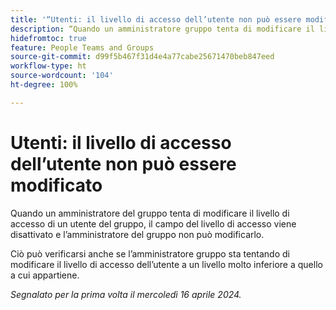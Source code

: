 ```yaml
---
title: '“Utenti: il livello di accesso dell’utente non può essere modificato”'
description: “Quando un amministratore gruppo tenta di modificare il livello di accesso di un utente nel gruppo, il campo del livello di accesso viene disattivato e l’amministratore gruppo non può modificarlo.”
hidefromtoc: true
feature: People Teams and Groups
source-git-commit: d99f5b467f31d4e4a77cabe25671470beb847eed
workflow-type: ht
source-wordcount: '104'
ht-degree: 100%

---
```



# Utenti: il livello di accesso dell’utente non può essere modificato

<!--

>[!NOTE]
>
>This issue was fixed on May 9, 2024.

-->

Quando un amministratore del gruppo tenta di modificare il livello di accesso di un utente del gruppo, il campo del livello di accesso viene disattivato e l’amministratore del gruppo non può modificarlo.

Ciò può verificarsi anche se l’amministratore gruppo sta tentando di modificare il livello di accesso dell’utente a un livello molto inferiore a quello a cui appartiene.

_Segnalato per la prima volta il mercoledì 16 aprile 2024._

